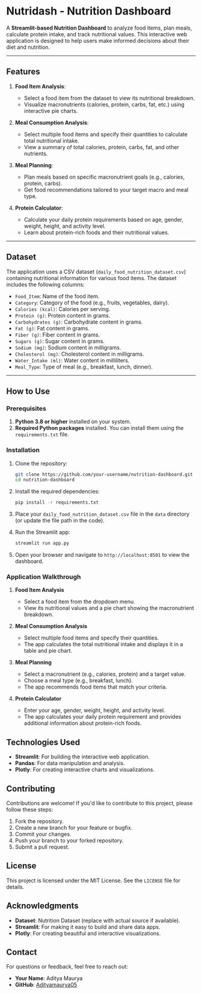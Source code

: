 
# Nutridash - Nutrition Dashboard



A **Streamlit-based Nutrition Dashboard** to analyze food items, plan meals, calculate protein intake, and track nutritional values. This interactive web application is designed to help users make informed decisions about their diet and nutrition.

---

## Features

1. **Food Item Analysis**:
   - Select a food item from the dataset to view its nutritional breakdown.
   - Visualize macronutrients (calories, protein, carbs, fat, etc.) using interactive pie charts.

2. **Meal Consumption Analysis**:
   - Select multiple food items and specify their quantities to calculate total nutritional intake.
   - View a summary of total calories, protein, carbs, fat, and other nutrients.

3. **Meal Planning**:
   - Plan meals based on specific macronutrient goals (e.g., calories, protein, carbs).
   - Get food recommendations tailored to your target macro and meal type.

4. **Protein Calculator**:
   - Calculate your daily protein requirements based on age, gender, weight, height, and activity level.
   - Learn about protein-rich foods and their nutritional values.

---

## Dataset

The application uses a CSV dataset (`daily_food_nutrition_dataset.csv`) containing nutritional information for various food items. The dataset includes the following columns:

- `Food_Item`: Name of the food item.
- `Category`: Category of the food (e.g., fruits, vegetables, dairy).
- `Calories (kcal)`: Calories per serving.
- `Protein (g)`: Protein content in grams.
- `Carbohydrates (g)`: Carbohydrate content in grams.
- `Fat (g)`: Fat content in grams.
- `Fiber (g)`: Fiber content in grams.
- `Sugars (g)`: Sugar content in grams.
- `Sodium (mg)`: Sodium content in milligrams.
- `Cholesterol (mg)`: Cholesterol content in milligrams.
- `Water_Intake (ml)`: Water content in milliliters.
- `Meal_Type`: Type of meal (e.g., breakfast, lunch, dinner).

---

## How to Use

### Prerequisites

1. **Python 3.8 or higher** installed on your system.
2. **Required Python packages** installed. You can install them using the `requirements.txt` file.

### Installation

1. Clone the repository:
   ```bash
   git clone https://github.com/your-username/nutrition-dashboard.git
   cd nutrition-dashboard
   ```

2. Install the required dependencies:
   ```bash
   pip install -r requirements.txt
   ```

3. Place your `daily_food_nutrition_dataset.csv` file in the `data` directory (or update the file path in the code).

4. Run the Streamlit app:
   ```bash
   streamlit run app.py
   ```

5. Open your browser and navigate to `http://localhost:8501` to view the dashboard.

### Application Walkthrough

1. **Food Item Analysis**  
   - Select a food item from the dropdown menu.  
   - View its nutritional values and a pie chart showing the macronutrient breakdown.

2. **Meal Consumption Analysis**  
   - Select multiple food items and specify their quantities.  
   - The app calculates the total nutritional intake and displays it in a table and pie chart.

3. **Meal Planning**  
   - Select a macronutrient (e.g., calories, protein) and a target value.  
   - Choose a meal type (e.g., breakfast, lunch).  
   - The app recommends food items that match your criteria.

4. **Protein Calculator**  
   - Enter your age, gender, weight, height, and activity level.  
   - The app calculates your daily protein requirement and provides additional information about protein-rich foods.



## Technologies Used

- **Streamlit**: For building the interactive web application.
- **Pandas**: For data manipulation and analysis.
- **Plotly**: For creating interactive charts and visualizations.



## Contributing

Contributions are welcome! If you'd like to contribute to this project, please follow these steps:

1. Fork the repository.
2. Create a new branch for your feature or bugfix.
3. Commit your changes.
4. Push your branch to your forked repository.
5. Submit a pull request.



## License

This project is licensed under the MIT License. See the `LICENSE` file for details.



## Acknowledgments

- **Dataset**: Nutrition Dataset (replace with actual source if available).
- **Streamlit**: For making it easy to build and share data apps.
- **Plotly**: For creating beautiful and interactive visualizations.



## Contact

For questions or feedback, feel free to reach out:

- **Your Name**: Aditya Maurya
- **GitHub**: [Adityamaurya05](https://github.com/Adityamaurya05)

